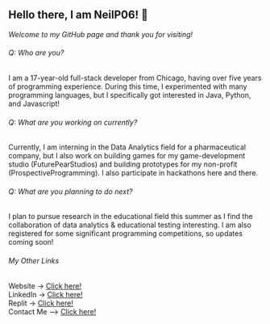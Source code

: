## Hello there, I am NeilP06! 👋 
_Welcome to my GitHub page and thank you for visiting!_

###### Q: Who are you? 
I am a 17-year-old full-stack developer from Chicago, having over five years of programming experience. During this time, I experimented with many programming languages, but I specifically got interested in Java, Python, and Javascript!

###### Q: What are you working on currently?
Currently, I am interning in the Data Analytics field for a pharmaceutical company, but I also work on building games for my game-development studio (FuturePearStudios) and building prototypes for my non-profit (ProspectiveProgramming). I  also participate in hackathons here and there.

###### Q: What are you planning to do next?
I plan to pursue research in the educational field this summer as I find the collaboration of data analytics & educational testing interesting. I am also registered for some significant programming competitions, so updates coming soon!

###### My Other Links
Website → [Click here!](https://neilpuroh.it/) <br>
LinkedIn → [Click here!](https://linkedin.com/in/neilpurohit06) <br>
Replit → [Click here!](https://replit.com/@neilpurohit06) <br>
Contact Me --> [Click here!](mailto:me@neilpuroh.it) <br>

